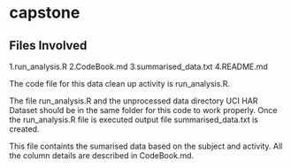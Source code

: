 # capstone
Files Involved
--------------
1.run_analysis.R
2.CodeBook.md
3.summarised_data.txt
4.README.md

The code file for this data clean up activity is run_analysis.R.

The file run_analysis.R and the unprocessed data directory UCI HAR Dataset should be in the same folder for this code to work properly. Once the run_analysis.R file is executed output file summarised_data.txt is created. 

This file containts the sumarised data based on the subject and activity. All the column details are described in CodeBook.md.
